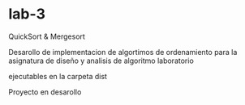 # lab-3
QuickSort &amp; Mergesort

Desarollo de implementacion de algortimos de ordenamiento para la asignatura de diseño y analisis de algoritmo laboratorio 

ejecutables en la carpeta dist

Proyecto en desarollo
